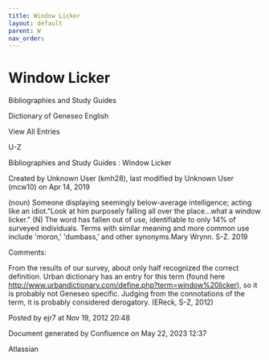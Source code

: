 ```yaml
---
title: Window Licker
layout: default
parent: W
nav_order:
---
```


# Window Licker

Bibliographies and Study Guides

Dictionary of Geneseo English

View All Entries

U-Z

Bibliographies and Study Guides : Window Licker

Created by  Unknown User (kmh28), last modified by  Unknown User (mcw10) on Apr 14, 2019

(noun) Someone displaying seemingly below-average intelligence; acting like an idiot.&quot;Look at him purposely falling all over the place...what a window licker.&quot; (N) The word has fallen out of use, identifiable to only 14% of surveyed individuals. Terms with similar meaning and more common use include 'moron,' 'dumbass,' and other synonyms.Mary Wrynn. S-Z. 2019

Comments:

From the results of our survey, about only half recognized the correct definition. Urban dictionary has an entry for this term (found here http://www.urbandictionary.com/define.php?term=window%20licker), so it is probably not Geneseo specific. Judging from the connotations of the term, it is probably considered derogatory. (EReck, S-Z, 2012)

Posted by ejr7 at Nov 19, 2012 20:48

Document generated by Confluence on May 22, 2023 12:37

Atlassian
